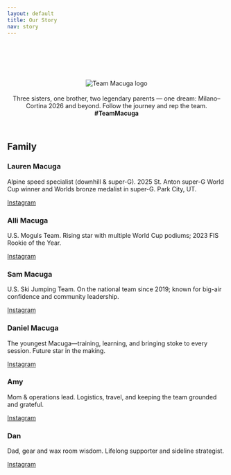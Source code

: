 ```yaml
---
layout: default
title: Our Story
nav: story
---
```


<header class="hero" id="hero">
  <h1><span style="background:linear-gradient(90deg,var(--brand),var(--brand-2));-webkit-background-clip:text;background-clip:text;color:transparent;">Team Macuga</span></h1>
  <picture>
    <source srcset="{{ '/assets/img/logo-full-white.png' | relative_url }}" media="(prefers-color-scheme: dark)">
    <source srcset="{{ '/assets/img/logo-full-black.png' | relative_url }}" media="(prefers-color-scheme: light)">
    <img src="{{ '/assets/img/logo-full-color.png' | relative_url }}" alt="Team Macuga logo" style="max-width:320px;margin:8px 0 4px;">
  </picture>
  <p>Three sisters, one brother, two legendary parents — one dream: Milano–Cortina 2026 and beyond. Follow the journey and rep the team. <strong>#TeamMacuga</strong></p>
</header>

<section>
  <h2 class="section-title">Family</h2>
  <div class="grid">
    <article class="card"><h3>Lauren Macuga</h3><p>Alpine speed specialist (downhill & super-G). 2025 St. Anton super-G World Cup winner and Worlds bronze medalist in super-G. Park City, UT.</p><p><a class="pill" href="https://instagram.com/lauren_macuga" target="_blank">Instagram</a></p></article>
    <article class="card"><h3>Alli Macuga</h3><p>U.S. Moguls Team. Rising star with multiple World Cup podiums; 2023 FIS Rookie of the Year.</p><p><a class="pill" href="https://instagram.com/alli_macuga" target="_blank">Instagram</a></p></article>
    <article class="card"><h3>Sam Macuga</h3><p>U.S. Ski Jumping Team. On the national team since 2019; known for big-air confidence and community leadership.</p><p><a class="pill" href="https://instagram.com/sammacuga" target="_blank">Instagram</a></p></article>
    <article class="card"><h3>Daniel Macuga</h3><p>The youngest Macuga—training, learning, and bringing stoke to every session. Future star in the making.</p><p><a class="pill" href="https://instagram.com/daniel_macugas" target="_blank">Instagram</a></p></article>
    <article class="card"><h3>Amy</h3><p>Mom & operations lead. Logistics, travel, and keeping the team grounded and grateful.</p><p><a class="pill" href="https://instagram.com/amy.macuga" target="_blank">Instagram</a></p></article>
    <article class="card"><h3>Dan</h3><p>Dad, gear and wax room wisdom. Lifelong supporter and sideline strategist.</p><p><a class="pill" href="https://instagram.com/dan.macuga" target="_blank">Instagram</a></p></article>
  </div>
</section>
